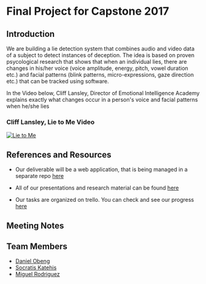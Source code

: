 # Final Project for Capstone 2017

## Introduction

We are building a lie detection system that combines audio and video data of a subject to detect instances of deception. The idea is based on proven psycological research that shows that when an individual lies, there are changes in 
his/her voice (voice amplitude, energy, pitch, vowel duration etc.) and facial patterns (blink patterns, micro-expressions, gaze direction etc.) that can be tracked using software.

In the Video below, Cliff Lansley, Director of Emotional Intelligence Academy explains exactly what changes occur in a 
person's voice and facial patterns when he/she lies

### Cliff Lansley, Lie to Me Video

[![Lie to Me](https://img.youtube.com/vi/RnwdndsspTI/0.jpg)](https://www.youtube.com/watch?v=RnwdndsspTI "Lie to Me")


## References and Resources

- Our deliverable will be a web application, that is being managed in a separate repo [here](https://github.com/Notabela/Lie_to_me)


- All of our presentations and research material can be found [here](https://drive.google.com/open?id=13uXmD4sRa6-V3yXvP71MtuWEeBsLyqjF)


- Our tasks are organized on trello. You can check and see our progress [here](https://trello.com/b/OrsvFPzi/deception-detection)


## Meeting Notes


## Team Members

- [Daniel Obeng](https://github.com/notabela)
- [Socratis Katehis](https://github.com/zoogati)
- [Miguel Rodriguez](https://github.com/moomookittyclam148)

